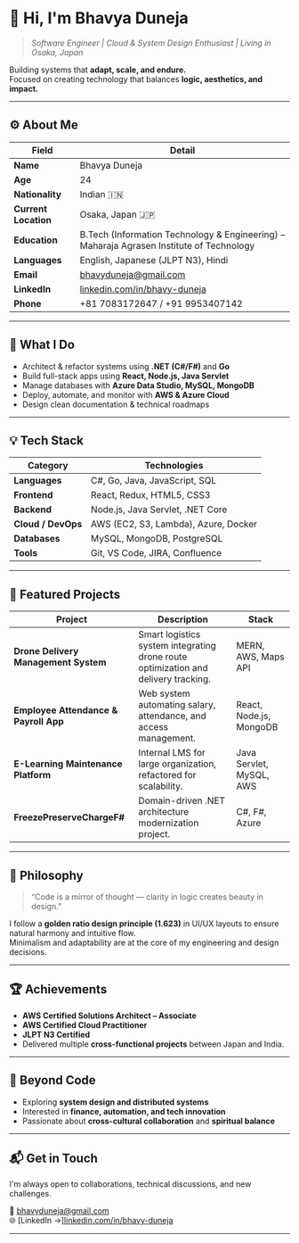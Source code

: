 # 👋 Hi, I'm **Bhavya Duneja**

> _Software Engineer | Cloud & System Design Enthusiast | Living in Osaka, Japan_

Building systems that **adapt, scale, and endure.**  
Focused on creating technology that balances **logic, aesthetics, and impact.**

---

## ⚙️ About Me

| Field | Detail |
|-------|--------|
| **Name** | Bhavya Duneja |
| **Age** | 24 |
| **Nationality** | Indian 🇮🇳 |
| **Current Location** | Osaka, Japan 🇯🇵 |
| **Education** | B.Tech (Information Technology & Engineering) – Maharaja Agrasen Institute of Technology |
| **Languages** | English, Japanese (JLPT N3), Hindi |
| **Email** | [bhavyduneja@gmail.com](mailto:bhavyduneja@gmail.com) |
| **LinkedIn** | [linkedin.com/in/bhavy-duneja](https://www.linkedin.com/in/bhavy-duneja) |
| **Phone** | +81 7083172647 / +91 9953407142 |

---

## 🧠 What I Do

- Architect & refactor systems using **.NET (C#/F#)** and **Go**
- Build full-stack apps using **React, Node.js, Java Servlet**
- Manage databases with **Azure Data Studio, MySQL, MongoDB**
- Deploy, automate, and monitor with **AWS & Azure Cloud**
- Design clean documentation & technical roadmaps

---

## 💡 Tech Stack

| Category | Technologies |
|-----------|---------------|
| **Languages** | C#, Go, Java, JavaScript, SQL |
| **Frontend** | React, Redux, HTML5, CSS3 |
| **Backend** | Node.js, Java Servlet, .NET Core |
| **Cloud / DevOps** | AWS (EC2, S3, Lambda), Azure, Docker |
| **Databases** | MySQL, MongoDB, PostgreSQL |
| **Tools** | Git, VS Code, JIRA, Confluence |

---

## 🧩 Featured Projects

| Project | Description | Stack |
|----------|--------------|-------|
| **Drone Delivery Management System** | Smart logistics system integrating drone route optimization and delivery tracking. | MERN, AWS, Maps API |
| **Employee Attendance & Payroll App** | Web system automating salary, attendance, and access management. | React, Node.js, MongoDB |
| **E-Learning Maintenance Platform** | Internal LMS for large organization, refactored for scalability. | Java Servlet, MySQL, AWS |
| **FreezePreserveChargeF#** | Domain-driven .NET architecture modernization project. | C#, F#, Azure |

---

## 🧭 Philosophy

> “Code is a mirror of thought — clarity in logic creates beauty in design.”

I follow a **golden ratio design principle (1.623)** in UI/UX layouts to ensure natural harmony and intuitive flow.  
Minimalism and adaptability are at the core of my engineering and design decisions.

---

## 🏆 Achievements

- **AWS Certified Solutions Architect – Associate**
- **AWS Certified Cloud Practitioner**
- **JLPT N3 Certified**
- Delivered multiple **cross-functional projects** between Japan and India.

---

## 🌱 Beyond Code

- Exploring **system design and distributed systems**
- Interested in **finance, automation, and tech innovation**
- Passionate about **cross-cultural collaboration** and **spiritual balance**

---

## 📬 Get in Touch

I'm always open to collaborations, technical discussions, and new challenges.

📧 [bhavyduneja@gmail.com](mailto:bhavyduneja@gmail.com)  
🌐 [LinkedIn →]<a href="https://www.linkedin.com/in/bhavy-duneja" target="_blank">linkedin.com/in/bhavy-duneja</a>


---



